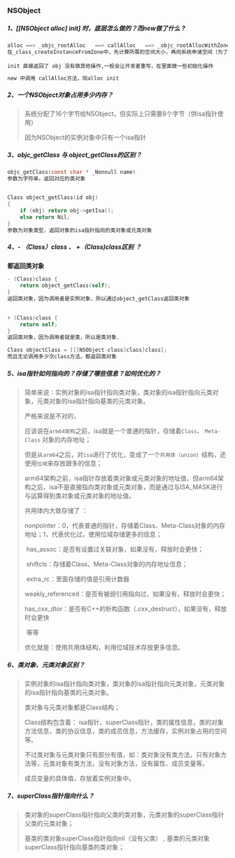 ### NSObject



##### 1、[[NSObject alloc] init] 时，底层怎么做的？而new做了什么 ?

```objective-c
alloc ==> _objc_rootAlloc	==> callAlloc	==> _objc_rootAllocWithZone	==> _class_createInstanceFromZone
在_class_createInstanceFromZone中，先计算所需的空间大小，再向系统申请空间（为了保持内存对齐，最小16个字节），然后返回空间的地址，将isa与类关联，因为isa指针指向类对象。
```

```
init 直接返回了 obj 没有做其他操作,一般会让开发者重写，在里面做一些初始化操作
```

```objective-c
new 中调用 callAlloc方法，同alloc init
```



##### 2、一个NSObject对象占用多少内存？

>系统分配了16个字节给NSObject，但实际上只需要8个字节（供isa指针使用）
>
>因为NSObject的实例对象中只有一个isa指针



##### 3、objc_getClass 与 object_getClass的区别？

```objective-c
objc_getClass(const char * _Nonnull name)
参数为字符串，返回对应的类对象


Class object_getClass(id obj)
{
    if (obj) return obj->getIsa();
    else return Nil;
}
参数为对象类型，返回对象的isa指针指向的类对象或元类对象
```



##### 4、- （Class）class    、 +（Class)class区别 ？

**都返回类对象**

```objective-c
- (Class)class {
    return object_getClass(self);
}
返回类对象，因为调用者是实例对象，所以通过object_getClass返回类对象

  
+ (Class)class {
    return self;
}
返回类对象，因为调用者就是类，所以是类对象, 

Class objectClass = [[[NSObject class]class]class];
而且无论调用多少次class方法，都返回类对象  
```



##### 5、isa指针如何指向的？存储了哪些信息？如何优化的？

>简单来说：实例对象的isa指针指向类对象，类对象的isa指针指向元类对象，元类对象的isa指针指向基类的元类对象。
>
>严格来说是不对的，
>
>应该说在`arm64架构`之前，isa就是一个普通的指针，存储着`Class`、 `Meta-Class` 对象的内存地址；
>
>但是从`arm64`之后，对`isa`进行了优化，变成了一个`共用体（union）`结构，还使用`位域`来存放跟多的信息；
>
>arm64架构之前，isa指针存放着类对象或元类对象的地址值，但arm64架构之后，isa不是直接指向类对象或元类对象，而是通过与ISA_MASK进行与运算得到类对象或元类对象的地址值。
>
>
>
>共用体内大致存储了 ： 
>
>nonpointer：0，代表普通的指针，存储着Class、Meta-Class对象的内存地址；1，代表优化过，使用位域存储更多的信息；
>
>​	has_assoc：是否有设置过关联对象，如果没有，释放时会更快；
>
>​	shiftcls：存储着Class、Meta-Class对象的内存地址信息；
>
>​	extra_rc：里面存储的值是引用计数器
>
>​	weakly_referenced：是否有被弱引用指向过，如果没有，释放时会更快；
>
>​	has_cxx_dtor：是否有C++的析构函数（.cxx_destruct），如果没有，释放时会更快
>
>​	等等
>
>优化就是：使用共用体结构，利用位域技术存放更多信息。



##### 6、类对象、元类对象区别？

>实例对象的isa指针指向类对象，类对象的isa指针指向元类对象，元类对象的isa指针指向基类的元类对象。
>
>类对象与元类对象都是Class结构；
>
>Class结构包含着： isa指针，superClass指针，类的属性信息，类的对象方法信息，类的协议信息，类的成员信息，方法缓存，实例对象占用的空间等。
>
>不过类对象与元类对象只有部分有值，如：类对象没有类方法，只有对象方法等，元类对象有类方法，没有对象方法，没有属性、成员变量等。
>
>成员变量的具体值，存放着实例对象中。



##### 7、superClass指针指向什么？

>类对象的superClass指针指向父类的类对象，元类对象的superClass指针父类的元类对象；
>
>基类的类对象superClass指针指向nil（没有父类） , 基类的元类对象superClass指针指向基类的类对象；